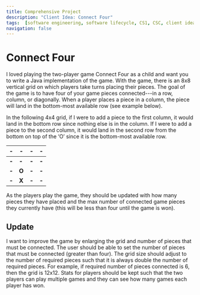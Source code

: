 ```yaml
---
title: Comprehensive Project
description: "Client Idea: Connect Four"
tags:  [software engineering, software lifecycle, CS1, CSC, client idea]
navigation: false
---
```

# Connect Four

I loved playing the two-player game Connect Four as a child and want you to write a Java implementation of the game. With the game, there is an 8x8 vertical grid on which players take turns placing their pieces. The goal of the game is to have four of your game pieces connected---in a row, column, or diagonally. When a player places a piece in a column, the piece will  land in the bottom-most available row (see example below). 

In the following 4x4 grid, if I were to add a piece to the first column, it would land in the bottom row since nothing else is in the column. If I were to add a piece to the second column, it would land in the second row from the bottom on top of the ‘O’ since it is the bottom-most available row.

| **-** | **-** | **-** | **-** |
|---|---|---|---|
| **-** | **-** | **-** | **-** |
| **-** | **O** | **-** | **-** |
| **-** | **X** | **-** | **-** |


As the players play the game, they should be updated with how many pieces they have placed and the max number of connected game pieces they currently have (this will be less than four until the game is won).

## Update

I want to improve the game by enlarging the grid and number of pieces that must be connected. The user should be able to set the number of pieces that must be connected (greater than four). The grid size should adjust to the number of required pieces such that it is always double the number of required pieces. For example, if required number of pieces connected is 6, then the grid is 12x12. Stats for players should be kept such that the two players can play multiple games and they can see how many games each player has won.
